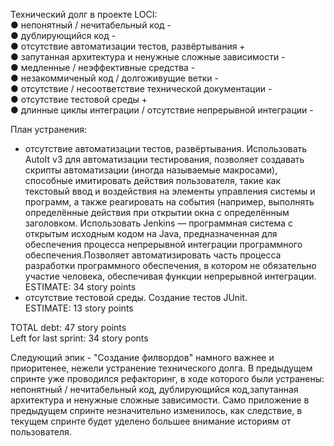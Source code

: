 Технический долг в проекте LOCI: <br> 
● непонятный / нечитабельный код - <br> 
● дублирующийся код - <br> 
● отсутствие автоматизации тестов, развёртывания + <br> 
● запутанная архитектура и ненужные сложные зависимости - <br> 
● медленные / неэффективные средства - <br> 
● незакоммиченый код / долгоживущие ветки - <br> 
● отсутствие / несоответствие технической документации - <br> 
● отсутствие тестовой среды + <br> 
● длинные циклы интеграции / отсутствие непрерывной интеграции - <br> 

План устранения:
* отсутствие автоматизации тестов, развёртывания. Использовать AutoIt v3 для автоматизации тестирования, позволяет создавать скрипты автоматизации (иногда называемые макросами), способные имитировать действия пользователя, такие как текстовый ввод и воздействия на элементы управления системы и программ, а также реагировать на события (например, выполнять определённые действия при открытии окна с определённым заголовком.
Использовать Jenkins — программная система с открытым исходным кодом на Java, предназначенная для обеспечения процесса непрерывной интеграции программного обеспечения.Позволяет автоматизировать часть процесса разработки программного обеспечения, в котором не обязательно участие человека, обеспечивая функции непрерывной интеграции.  <br> 
ESTIMATE: 34 story points
* отсутствие тестовой среды. Создание тестов JUnit. <br> 
ESTIMATE: 13 story points

TOTAL debt: 47 story points <br>
Left for last sprint: 34 story ponts <br>

Следующий эпик - "Создание филвордов" намного важнее и приоритенее, нежели устранение технического долга. В предыдущем спринте уже проводился рефакторинг, в ходе которого были устранены: непонятный / нечитабельный код, дублирующийся код,запутанная архитектура и ненужные сложные зависимости. Само приложение в предыдущем спринте незначительно изменилось, как следствие, в текущем спринте будет уделено большее внимание историям от пользователя.

